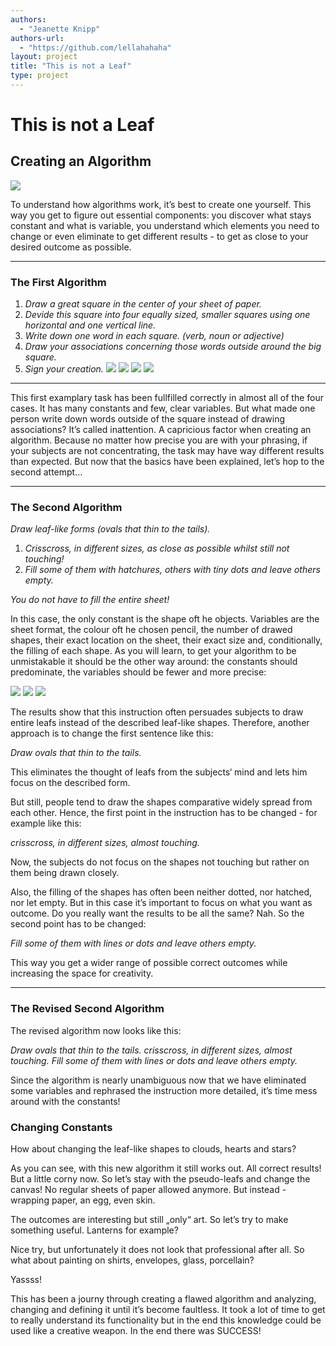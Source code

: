 ```yaml
--- 
authors: 
  - "Jeanette Knipp"
authors-url: 
  - "https://github.com/lellahahaha"
layout: project
title: "This is not a Leaf"
type: project
---
```


# This is not a Leaf
## Creating an Algorithm


![](./assets/keinblatt.png) 

To understand how algorithms work, it’s best to create one yourself. This way you get to figure out essential components: you discover what stays constant and what is variable, you understand which elements you need to change or even eliminate to get different results - to get as close to your desired outcome as possible.

----------

### The First Algorithm

1. *Draw a great square in the center of your sheet of paper.*
1. *Devide this square into four equally sized, smaller squares using one horizontal and one vertical line.*
1. *Write down one word in each square. (verb, noun or adjective)*
1. *Draw your associations concerning those words outside around the big square.*
1. *Sign your creation.*
![](./assets/algo1.png)
![](./assets/algo2.png)
![](./assets/algo3.png) 
![](./assets/algo4.png)

---------

This first examplary task has been fullfilled correctly in almost all of the four cases. It has many constants and few, clear variables. But what made one person write down words outside of the square instead of drawing associations? It’s called inattention. A capricious factor when creating an algorithm. Because no matter how precise you are with your phrasing, if your subjects are not concentrating, the task may have way different results than expected. But now that the basics have been explained, let’s hop to the second attempt…

----------

### The Second Algorithm

*Draw leaf-like forms (ovals that thin to the tails).*

1. *Crisscross, in different sizes, as close as possible whilst still not touching!*
1. *Fill some of them with hatchures, others with tiny dots and leave others empty.*

*You do not have to fill the entire sheet!*

In this case, the only constant is the shape oft he objects. Variables are the sheet format, the colour oft he chosen pencil, the number of drawed shapes, their exact location on the sheet, their exact size and, conditionally, the filling of each shape. As you will learn, to get your algorithm to be unmistakable it should be the other way around: the constants should predominate, the variables should be fewer and more precise:

![](./assets/ergebnis2.png)
![](./assets/ergebnis6.png)
![](./assets/ergebnis7.png)

The results show that this instruction often persuades subjects to draw entire leafs instead of the described leaf-like shapes.
Therefore, another approach is to change the first sentence like this:

*Draw ovals that thin to the tails.*

This eliminates the thought of leafs from the subjects‘ mind and lets him focus on the described form.



But still, people tend to draw the shapes comparative widely spread from each other. Hence, the first point in the instruction has to be changed - for example like this:

*crisscross, in different sizes, almost touching.*

Now, the subjects do not focus on the shapes not touching but rather on them being drawn closely.



Also, the filling of the shapes has often been neither dotted, nor hatched, nor let empty. But in this case it’s important to focus on what you want as outcome. Do you really want the results to be all the same?
Nah.
So the second point has to be changed:

*Fill some of them with lines or dots and leave others empty.*

This way you get a wider range of possible correct outcomes while increasing the space for creativity.

----------

### The Revised Second Algorithm


The revised algorithm now looks like this:

*Draw ovals that thin to the tails. crisscross, in different sizes, almost touching. Fill some of them with lines or dots and leave others empty.*

Since the algorithm is nearly unambiguous now that we have eliminated some variables and rephrased the instruction more detailed, it’s time mess around with the constants!

### Changing Constants

How about changing the leaf-like shapes to clouds, hearts and stars?



As you can see, with this new algorithm it still works out. All correct results! But a little corny now. So let’s stay with the pseudo-leafs and change the canvas! No regular sheets of paper allowed anymore. But instead - wrapping paper, an egg, even skin.



The outcomes are interesting but still „only“ art. So let’s try to make something useful. Lanterns for example?



Nice try, but unfortunately it does not look that professional after all. So what about painting on shirts, envelopes, glass, porcellain?



Yassss!

This has been a journy through creating a flawed algorithm and analyzing, changing and defining it until it’s become faultless. It took a lot of time to get to really understand its functionality but in the end this knowledge could be used like a creative weapon.
In the end there was SUCCESS!
